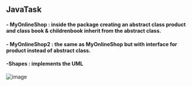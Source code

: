 ## JavaTask
#### - MyOnlineShop : inside the package creating an abstract class product and class book & childrenbook inherit from the abstract class.
#### - MyOnlineShop2 : the same as MyOnlineShop but with interface for product instead of abstract class.
#### -Shapes : implements the UML
![image](https://user-images.githubusercontent.com/77194851/209354080-2b8ee1b1-61c3-4091-a8ee-a2a9bab5b0bd.png)
